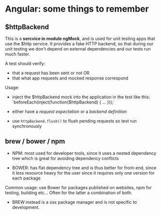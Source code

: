 Angular: some things to remember
================================

$httpBackend
------------

This is a **sercvice in module ngMock**, and is used for unit testing apps that
use the $http service. It provides a fake HTTP backend, so that during our unit
testing we don't depend on external dependencies and our tests run much faster.

A test should verify:
 * that a request has been sent or not OR
 * that what app requests and mocked response correspond

Usage: 

- inject the $httpBackend mock into the application in the test like this:
  `beforeEach(inject(function($httpBackend) { ... }));`

- either have a *request expectation* or a *backend definition*

- use `httpBackend.flush()` to flush pending requests so test run synchronously


brew / bower / npm
------------------

* NPM: most used for developer tools, since it uses a nested dependency tree
  which is great for avoiding dependency conflicts

* BOWER: has flat dependency tree and is thus better for front-end, since it
  less resource heavy for the user since it requires only one version for each
  package

Common usage: use Bower for packages published on websites, npm for testing,
building etc... Often for the latter a combination of both.

* BREW instead is a osx package manager and is not specific to development.





